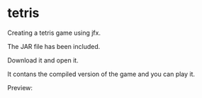 # tetris
Creating a tetris game using jfx.


The JAR file has been included.


Download it and open it.


It contans the compiled version of the game and you can play it.

Preview:
